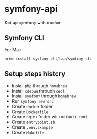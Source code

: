 # symfony-api

Set up symfony with docker

## Symfony CLI

For Mac

```sh
brew install symfony-cli/tap/symfony-cli
```

## Setup steps history

- Install `php` through `homebrew`
- Install `xdebug` through `pecl`
- Install `symfony` through `homebrew`
- Run `symfony new src`
- Create `docker` folder
- Create `Dockerfile`
- Create `nginx` folder with `default.conf`
- Create `entrypoint.sh`
- Create `.env.example`
- Create `Makefile`